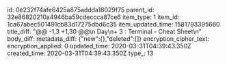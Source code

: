 id: 0e232f74afe6425a875addda18029f75
parent_id: 32e86820210a4946ba59cdeccca87ce6
item_type: 1
item_id: 1ca67abec501491cb83d17275dbd6c35
item_updated_time: 1581793395660
title_diff: "@@ -1,3 +1,30 @@\n Day\n+ 3 : Terminal - Cheat Sheet\n"
body_diff: 
metadata_diff: {"new":{},"deleted":[]}
encryption_cipher_text: 
encryption_applied: 0
updated_time: 2020-03-31T04:39:43.350Z
created_time: 2020-03-31T04:39:43.350Z
type_: 13